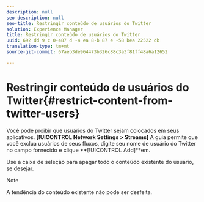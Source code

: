 ```yaml
---
description: null
seo-description: null
seo-title: Restringir conteúdo de usuários do Twitter
solution: Experience Manager
title: Restringir conteúdo de usuários do Twitter
uuid: 692 dd 9 c 0-487 d -4 ea 8-b 87 e -58 bea 22522 db
translation-type: tm+mt
source-git-commit: 67aeb3de964473b326c88c3a3f81ff48a6a12652

---
```



# Restringir conteúdo de usuários do Twitter{#restrict-content-from-twitter-users}

Você pode proibir que usuários do Twitter sejam colocados em seus aplicativos. **[!UICONTROL Network Settings > Streams]** A guia permite que você exclua usuários de seus fluxos, digite seu nome de usuário do Twitter no campo fornecido e clique **[!UICONTROL Add]**em.

Use a caixa de seleção para apagar todo o conteúdo existente do usuário, se desejar.

>[!NOTE]
>
>A tendência do conteúdo existente não pode ser desfeita.

